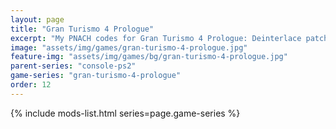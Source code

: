 ```yaml
---
layout: page
title: "Gran Turismo 4 Prologue"
excerpt: "My PNACH codes for Gran Turismo 4 Prologue: Deinterlace patch, Remappable controls, Adjustable units, and more."
image: "assets/img/games/gran-turismo-4-prologue.jpg"
feature-img: "assets/img/games/bg/gran-turismo-4-prologue.jpg"
parent-series: "console-ps2"
game-series: "gran-turismo-4-prologue"
order: 12
---
```


{% include mods-list.html series=page.game-series %}
